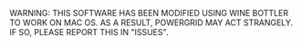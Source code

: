 WARNING: THIS SOFTWARE HAS BEEN MODIFIED USING WINE BOTTLER TO WORK ON MAC OS. AS A RESULT, POWERGRID MAY ACT STRANGELY. IF SO, PLEASE REPORT THIS IN "ISSUES".
